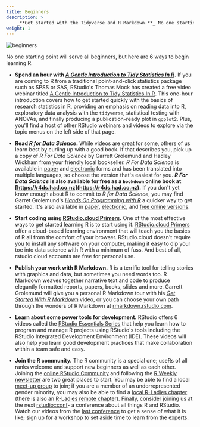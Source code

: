 ```yaml
---
title: Beginners
description: >
    _**Get started with the Tidyverse and R Markdown.**_ No one starting point will serve all beginners, but here are 6 ways to begin learning R.
weight: 1
---
```


<img src="/images/beginner.jpg" alt="beginners">


No one starting point will serve all beginners, but here are 6 ways to begin learning R.

- __Spend an hour with [*A Gentle Introduction to Tidy Statistics In R*](https://resources.rstudio.com/webinars/a-gentle-introduction-to-tidy-statistics-in-r).__ If you are coming to R from a traditional point-and-click statistics package such as SPSS or SAS, RStudio's Thomas Mock has created a free video webinar titled [A Gentle Introduction to Tidy Statistics In R](https://resources.rstudio.com/webinars/a-gentle-introduction-to-tidy-statistics-in-r). This one-hour introduction covers how to get started quickly with the basics of research statistics in R, providing an emphasis on reading data into R, exploratory data analysis with the `tidyverse`, statistical testing with ANOVAs, and finally producing a publication-ready plot in `ggplot2`. Plus, you'll find a host of other RStudio webinars and videos to explore via the topic menus on the left side of that page.

- __Read [*R for Data Science*](https://r4ds.had.co.nz).__ While videos are great for some, others of us learn best by curling up with a good book. If that describes you, pick up a copy of *R For Data Science* by Garrett Grolemund and Hadley Wickham from your friendly local bookseller. *R For Data Science* is available in [paper](https://www.amazon.com/Data-Science-Transform-Visualize-Model-dp-1491910399/dp/1491910399/ref=mt_paperback?_encoding=UTF8&me=&qid=1562083100) and [electronic](https://www.amazon.com/Data-Science-Transform-Visualize-Model-ebook-dp-B01NAJAEN5/dp/B01NAJAEN5/ref=mt_kindle?_encoding=UTF8&me=&qid=1562083100) forms and has been translated into multiple languages, so choose the version that's easiest for you. **_R For Data Science_ is also available for free as a `bookdown` online book at [https://r4ds.had.co.nz](https://r4ds.had.co.nz).** If you don't yet know enough about R to commit to *R for Data Science*, you may find Garret Grolemund's [*Hands On Programming with R*](https://rstudio-education.github.io/hopr/) a quicker way to get started. It's also available in [paper](https://www.amazon.com/Hands-Programming-Write-Functions-Simulations/dp/1449359019), [electronic](https://www.amazon.com/Hands-Programming-Write-Functions-Simulations-ebook-dp-B00LPUIB8C/dp/B00LPUIB8C/ref=mt_kindle?_encoding=UTF8&me=&qid=), and [free online versions](https://rstudio-education.github.io/hopr/).

- __Start coding using [RStudio.cloud Primers](https://rstudio.cloud/learn/primers).__ One of the most effective ways to get started learning R is to start using it. [RStudio.cloud Primers](https://rstudio.cloud/learn/primers) offer a cloud-based learning environment that will teach you the basics of R all from the comfort of your browser. RStudio.cloud doesn't require you to install any software on your computer, making it easy to dip your toe into data science with R with a minimum of fuss. And best of all, rstudio.cloud accounts are free for personal use.

- __Publish your work with R Markdown.__ R is a terrific tool for telling stories with graphics and data, but sometimes you need words too. R Markdown weaves together narrative text and code to produce elegantly formatted reports, papers, books, slides and more. Garrett Grolemund will give you a personal R Markdown tour with his [*Get Started With R Markdown*](https://resources.rstudio.com/the-essentials-of-data-science/getting-started-with-r-markdown-60-02) video, or you can choose your own path through the wonders of R Markdown at [rmarkdown.rstudio.com](https://rmarkdown.rstudio.com).

- __Learn about some power tools for development.__ RStudio offers 6 videos called the [RStudio Essentials Series](https://resources.rstudio.com) that help you learn how to program and manage R projects using RStudio's tools including the RStudio Integrated Development Environment (IDE). These videos will also help you learn good development practices that make collaboration within a team safe and easy.

- __Join the R community.__ The R community is a special one; useRs of all ranks welcome and support new beginners as well as each other. Joining the [online RStudio Community](https://community.rstudio.com/) and following the [R Weekly newsletter](https://rweekly.org/) are two great places to start. You may be able to find a local [meet-up group](https://www.meetup.com/topics/r-project-for-statistical-computing/) to join; if you are a member of an underrepresented gender minority, you may also be able to find a [local R-Ladies chapter](https://www.meetup.com/pro/rladies) (there is also an [R-Ladies remote chapter](https://twitter.us18.list-manage.com/subscribe?u=2ea47051e532678beaba00ee9&id=0d53e23281)). Finally, consider joining us at the next [rstudio::conf](https://www.rstudio.com/conference/)- a conference about all things R and RStudio. Watch our videos from the [last conference](https://resources.rstudio.com/rstudio-conf-2019) to get a sense of what it is like; sign up for a workshop to set aside time to learn from the experts.
